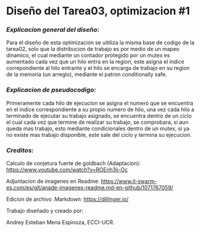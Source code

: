 # Diseño del Tarea03, optimizacion #1

### _Explicacion general del diseño:_
Para el diseño de esta optimizacion se uitiliza la misma base de codigo de la tarea02, solo que la distribucion de trabajo es por medio de un mapeo dinamico, el cual mediante un contador protegido por un mutex es aumentado cada vez que un hilo entra en la region, este asigna el indice correpondiente al hilo entrante y el hilo se encarga de trabajo en su region de la memoria (un arreglo), mediante el patron conditionally safe.

### _Explicacion de pseudocodigo:_
Primeramente cada hilo de ejecucion se asigna el numero que se encuentra en el indice correspondiente a su propio numero de hilo, una vez cada hilo a terminado de ejecutar su trabajo asignado, se encuentra dentro de un ciclo el cual cada vez que termine de realizar su trabajo, se comprobara, si aun queda mas trabajo, esto mediante condicionales dentro de un mutex, si ya no existe mas trabajo disponible, este sale del ciclo y termina su ejecucion.


### _Creditos:_
Calculo de conjetura fuerte de goldbach (Adaptacion):
https://www.youtube.com/watch?v=ROEnh3ji-Oc

Adjuntacion de imagenes en Readme:
https://www.it-swarm-es.com/es/git/anade-imagenes-readme.md-en-github/1071767059/

Edicion de archivo .Markdown:
https://dillinger.io/

Trabajo diseñado y creado por:

Andrey Esteban Mena Espinoza, ECCI-UCR.
